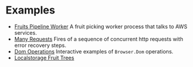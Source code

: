 # Examples

- [Fruits Pipeline Worker](./fruits-pipeline-worker/) A fruit picking worker process that talks to AWS services.
- [Many Requests](./many-requests/) Fires of a sequence of concurrent http requests with error recovery steps.
- [Dom Operations](./dom-operations/) Interactive examples of `Browser.Dom` operations.
- [Localstorage Fruit Trees](localstorage-fruit-trees/)

